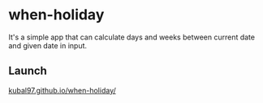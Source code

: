 # when-holiday
It's a simple app that can calculate days and weeks between current date and given date in input.

## Launch

[kubal97.github.io/when-holiday/](https://kubal97.github.io/when-holiday/)

